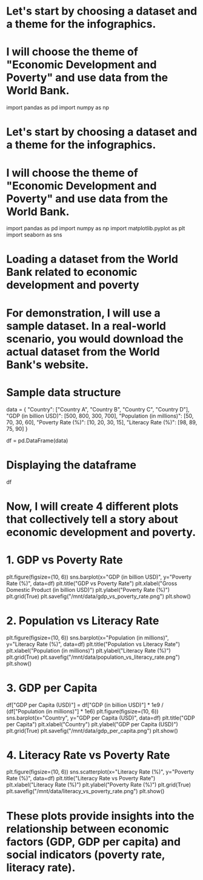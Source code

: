 # Let's start by choosing a dataset and a theme for the infographics. 
# I will choose the theme of "Economic Development and Poverty" and use data from the World Bank.

import pandas as pd
import numpy as np
# Let's start by choosing a dataset and a theme for the infographics. 
# I will choose the theme of "Economic Development and Poverty" and use data from the World Bank.

import pandas as pd
import numpy as np
import matplotlib.pyplot as plt
import seaborn as sns

# Loading a dataset from the World Bank related to economic development and poverty
# For demonstration, I will use a sample dataset. In a real-world scenario, you would download the actual dataset from the World Bank's website.

# Sample data structure
data = {
    "Country": ["Country A", "Country B", "Country C", "Country D"],
    "GDP (in billion USD)": [500, 800, 300, 700],
    "Population (in millions)": [50, 70, 30, 60],
    "Poverty Rate (%)": [10, 20, 30, 15],
    "Literacy Rate (%)": [98, 89, 75, 90]
}

df = pd.DataFrame(data)

# Displaying the dataframe
df


# Now, I will create 4 different plots that collectively tell a story about economic development and poverty.

# 1. GDP vs Poverty Rate
plt.figure(figsize=(10, 6))
sns.barplot(x="GDP (in billion USD)", y="Poverty Rate (%)", data=df)
plt.title("GDP vs Poverty Rate")
plt.xlabel("Gross Domestic Product (in billion USD)")
plt.ylabel("Poverty Rate (%)")
plt.grid(True)
plt.savefig("/mnt/data/gdp_vs_poverty_rate.png")
plt.show()

# 2. Population vs Literacy Rate
plt.figure(figsize=(10, 6))
sns.barplot(x="Population (in millions)", y="Literacy Rate (%)", data=df)
plt.title("Population vs Literacy Rate")
plt.xlabel("Population (in millions)")
plt.ylabel("Literacy Rate (%)")
plt.grid(True)
plt.savefig("/mnt/data/population_vs_literacy_rate.png")
plt.show()

# 3. GDP per Capita
df["GDP per Capita (USD)"] = df["GDP (in billion USD)"] * 1e9 / (df["Population (in millions)"] * 1e6)
plt.figure(figsize=(10, 6))
sns.barplot(x="Country", y="GDP per Capita (USD)", data=df)
plt.title("GDP per Capita")
plt.xlabel("Country")
plt.ylabel("GDP per Capita (USD)")
plt.grid(True)
plt.savefig("/mnt/data/gdp_per_capita.png")
plt.show()

# 4. Literacy Rate vs Poverty Rate
plt.figure(figsize=(10, 6))
sns.scatterplot(x="Literacy Rate (%)", y="Poverty Rate (%)", data=df)
plt.title("Literacy Rate vs Poverty Rate")
plt.xlabel("Literacy Rate (%)")
plt.ylabel("Poverty Rate (%)")
plt.grid(True)
plt.savefig("/mnt/data/literacy_vs_poverty_rate.png")
plt.show()

# These plots provide insights into the relationship between economic factors (GDP, GDP per capita) and social indicators (poverty rate, literacy rate).


<!---
Mansoor377/Mansoor377 is a ✨ special ✨ repository because its `README.md` (this file) appears on your GitHub profile.
You can click the Preview link to take a look at your changes.
--->
